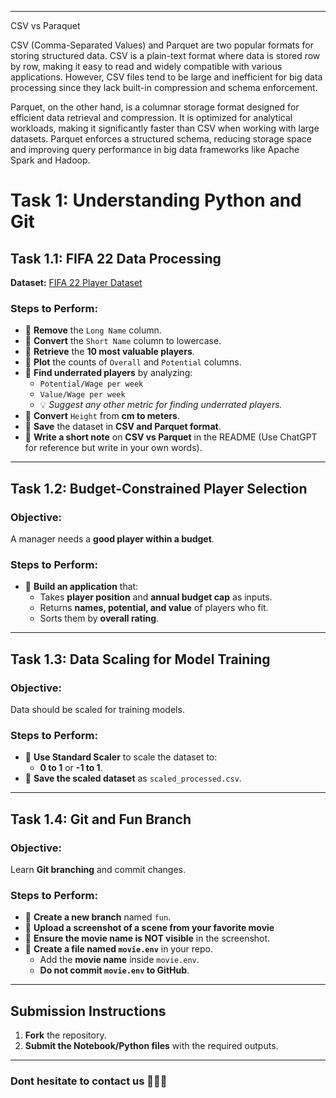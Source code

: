 
---
CSV vs Paraquet

CSV (Comma-Separated Values) and Parquet are two popular formats for storing structured data. CSV is a plain-text format where data is stored row by row, making it easy to read and widely compatible with various applications. However, CSV files tend to be large and inefficient for big data processing since they lack built-in compression and schema enforcement.

Parquet, on the other hand, is a columnar storage format designed for efficient data retrieval and compression. It is optimized for analytical workloads, making it significantly faster than CSV when working with large datasets. Parquet enforces a structured schema, reducing storage space and improving query performance in big data frameworks like Apache Spark and Hadoop.


# **Task 1: Understanding Python and Git**

## **Task 1.1: FIFA 22 Data Processing**
**Dataset:** [FIFA 22 Player Dataset](fifa22.csv)  

### **Steps to Perform:**
- 🔹 **Remove** the `Long Name` column.
- 🔹 **Convert** the `Short Name` column to lowercase.
- 🔹 **Retrieve** the **10 most valuable players**.
- 🔹 **Plot** the counts of `Overall` and `Potential` columns.
- 🔹 **Find underrated players** by analyzing:
  - `Potential/Wage per week`
  - `Value/Wage per week`
  - 💡 *Suggest any other metric for finding underrated players.*
- 🔹 **Convert** `Height` from **cm to meters**.
- 🔹 **Save** the dataset in **CSV and Parquet format**.
- 🔹 **Write a short note** on **CSV vs Parquet** in the README (Use ChatGPT for reference but write in your own words).

---

## **Task 1.2: Budget-Constrained Player Selection**
### **Objective:**  
A manager needs a **good player within a budget**.  

### **Steps to Perform:**
- 🔹 **Build an application** that:
  - Takes **player position** and **annual budget cap** as inputs.
  - Returns **names, potential, and value** of players who fit.
  - Sorts them by **overall rating**.


---

## **Task 1.3: Data Scaling for Model Training**
### **Objective:**  
Data should be scaled for training models.

### **Steps to Perform:**
- 🔹 **Use Standard Scaler** to scale the dataset to:
  - **0 to 1** or **-1 to 1**.
- 🔹 **Save the scaled dataset** as `scaled_processed.csv`.

---

## **Task 1.4: Git and Fun Branch**
### **Objective:**  
Learn **Git branching** and commit changes.

### **Steps to Perform:**
- 🔹 **Create a new branch** named `fun`.
- 🔹 **Upload a screenshot of a scene from your favorite movie** 
- 🔹 **Ensure the movie name is NOT visible** in the screenshot.
- 🔹 **Create a file named `movie.env`** in your repo.
  - Add the **movie name** inside `movie.env`.
  - **Do not commit `movie.env` to GitHub**.

---

## **Submission Instructions**
1. **Fork** the repository.
2. **Submit the Notebook/Python files** with the required outputs.

---
### Dont hesitate to contact us 🤠🤠🤠
